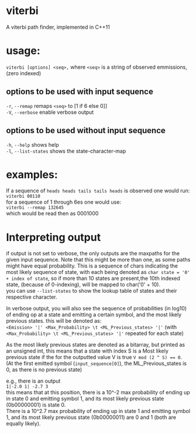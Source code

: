 # viterbi
A viterbi path finder, implemented in C++11

# usage: 
`viterbi [options] <seq>,`
where `<seq>` is a string of observed emmissions, (zero indexed)
## options to be used with input sequence
  `-r`, `--remap` 	remaps `<seq>` to [1 if 6 else 0]]  
  `-V`, `--verbose` enable verbose output  
## options to be used without input sequence
  `-h`, `--help`	 shows help  
  `-l`, `--list-states` shows the state-character-map
  

  


# examples:
If a sequence of `heads heads tails tails heads` is observed one would run:  
`viterbi 00110`  
for a sequence of 1 through 6es one would use:  
`viterbi --remap 132645`  
which would be read then as 0001000


# Interpreting output
if output is not set to verbose, the only outputs are the maxpaths for the given input sequence. Note that this might be more than one, as some paths might have equal probability. This is a sequence of chars indicating the most likely sequence of state, with each being denoted as `char state = '0' + index of state`, so if more than 10 states are present,the 10th indexed state, (because of 0-indexing), will be mapped to char('0' + 10).  
you can use `--list-states` to show the lookup table of states and their respective character.



In verbose output, you will also see the sequence of probabilities (in log10) of ending op at a state and emitting a certain symbol, and the most likely previous states.
this will be denoted as:  
`<Emission> '|' <Max_Probability> \t <ML_Previous_states> '|'` (with ` <Max_Probability> \t <ML_Previous_states> '|' ` repeated for each state)


As the most likely previous states are denoted as a bitarray, but printed as an unsigned int, this means that a state with index S is a Most likely previous state if the for the outputted value V is true `V mod (2 ^ S) == 0`.  
(At the first emitted symbol (`input_sequence[0]`), the ML_Previous_states is 0, as there is no previous state)  

e.g., there is an output  
`1|-2.0 1| -2.7 3`  
this means that at this position, there is a 10^-2 max probability of ending up in state 0 and emitting symbol 1, and its most likely previous state (0b00000001) is state 0.  
There is a 10^2.7 max probability of ending up in state 1 and emitting symbol 1, and its most likely previous state (0b00000011) are 0 and 1 (both are equally likely).

